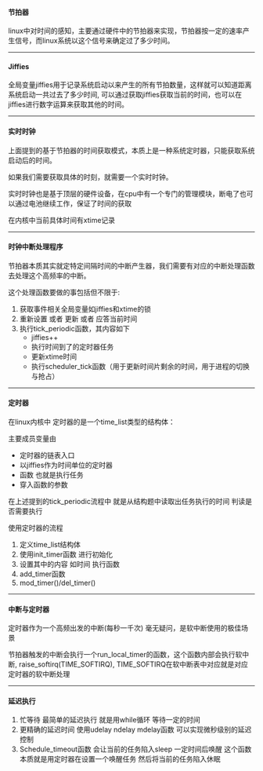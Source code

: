 #### 节拍器

linux中对时间的感知，主要通过硬件中的节拍器来实现，节拍器按一定的速率产生信号，而linux系统以这个信号来确定过了多少时间。

---

#### Jiffies

全局变量jiffies用于记录系统启动以来产生的所有节拍数量，这样就可以知道距离系统启动一共过去了多少时间, 可以通过获取jiffies获取当前的时间，也可以在jiffies进行数字运算来获取其他的时间。

---

#### 实时时钟

上面提到的基于节拍器的时间获取模式，本质上是一种系统定时器，只能获取系统启动后的时间。

如果我们需要获取具体的时刻，就需要一个实时时钟。

实时时钟也是基于顶层的硬件设备，在cpu中有一个专门的管理模块，断电了也可以通过电池继续工作，保证了时间的获取

在内核中当前具体时间有xtime记录

---

#### 时钟中断处理程序

节拍器本质其实就定特定间隔时间的中断产生器，我们需要有对应的中断处理函数去处理这个高频率的中断。

这个处理函数要做的事包括但不限于:

1. 获取事件相关全局变量如jiffies和xtime的锁
2. 重新设置 或者 更新 或者 应答当前时间
3. 执行tick_periodic函数，其内容如下
   - jiffies++
   - 执行时间到了的定时器任务
   - 更新xtime时间
   - 执行scheduler_tick函数（用于更新时间片剩余的时间，用于进程的切换与抢占）

---

#### 定时器

在linux内核中 定时器的是一个time_list类型的结构体：

主要成员变量由

- 定时器的链表入口
- 以jiffies作为时间单位的定时器
- 函数 也就是执行任务
- 穿入函数的参数

在上述提到的tick_periodic流程中 就是从结构题中读取出任务执行的时间 判读是否需要执行

使用定时器的流程

1. 定义time_list结构体
2. 使用init_timer函数 进行初始化
3. 设置其中的内容 如时间 执行函数
4. add_timer函数
5. mod_timer()/del_timer()

----

#### 中断与定时器

定时器作为一个高频出发的中断(每秒一千次) 毫无疑问，是软中断使用的极佳场景

节拍器触发的中断会执行一个run_local_timer的函数，这个函数内部会执行软中断, raise_softirq(TIME_SOFTIRQ), TIME_SOFTIRQ在软中断表中对应就是对应定时器的软中断处理

---

#### 延迟执行

1. 忙等待 最简单的延迟执行 就是用while循环 等待一定的时间
2. 更精确的延迟时间 使用udelay ndelay mdelay函数 可以实现微秒级别的延迟控制
3. Schedule_timeout函数 会让当前的任务陷入sleep 一定时间后唤醒 这个函数本质就是用定时器在设置一个唤醒任务 然后将当前的任务陷入休眠



